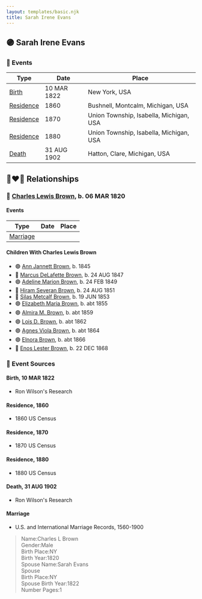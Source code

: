 ```yaml
---
layout: templates/basic.njk
title: Sarah Irene Evans
---
```

## 🟣 Sarah Irene Evans

### 📆 Events

Type | Date | Place
------ | ------ | ------
[Birth](#event-e33d38b9-734e-4230-b39a-c73f2c776bbc) | 10 MAR 1822 | New York, USA
[Residence](#event-797c4626-b236-4893-b931-aba1c056b760) | 1860 | Bushnell, Montcalm, Michigan, USA
[Residence](#event-f5859474-f495-4132-885c-d3bed3b08c7c) | 1870 | Union Township, Isabella, Michigan, USA
[Residence](#event-f3bf1a29-0f2b-4814-9389-0a8ffc558247) | 1880 | Union Township, Isabella, Michigan, USA
[Death](#event-c72eb663-4eb1-4e22-b563-a272e2baab8c) | 31 AUG 1902 | Hatton, Clare, Michigan, USA

## 👩‍❤️‍👨 Relationships

### 🔵 [Charles Lewis Brown](/people/7/70538697), b. 06 MAR 1820

#### Events

Type | Date | Place
------ | ------ | ------
[Marriage](#event-4913ecb8-1e8a-4e03-ab48-d7f985d3bb80) |  |
#### Children With Charles Lewis Brown
* 🟣 [Ann Jannett Brown](/people/2/25015094), b. 1845
* 🔵 [Marcus DeLafette Brown](/people/2/29740424), b. 24 AUG 1847
* 🟣 [Adeline Marion Brown](/people/3/37233677), b. 24 FEB 1849
* 🔵 [Hiram Severan Brown](/people/3/38517880), b. 24 AUG 1851
* 🔵 [Silas Metcalf Brown](/people/4/4863792), b. 19 JUN 1853
* 🟣 [Elizabeth Maria Brown](/people/2/23463647), b. abt 1855
* 🟣 [Almira M. Brown](/people/9/94983272), b. abt 1859
* 🟣 [Lois D. Brown](/people/2/28589166), b. abt 1862
* 🟣 [Agnes Viola Brown](/people/1/12576553), b. abt 1864
* 🟣 [Elnora Brown](/people/9/92661304), b. abt 1866
* 🔵 [Enos Lester Brown](/people/8/88491302), b. 22 DEC 1868
### 📰 Event Sources

#### <a id="event-e33d38b9-734e-4230-b39a-c73f2c776bbc"></a> Birth, 10 MAR 1822
* Ron Wilson's Research

#### <a id="event-797c4626-b236-4893-b931-aba1c056b760"></a> Residence, 1860
* 1860 US Census

#### <a id="event-f5859474-f495-4132-885c-d3bed3b08c7c"></a> Residence, 1870
* 1870 US Census

#### <a id="event-f3bf1a29-0f2b-4814-9389-0a8ffc558247"></a> Residence, 1880
* 1880 US Census

#### <a id="event-c72eb663-4eb1-4e22-b563-a272e2baab8c"></a> Death, 31 AUG 1902
* Ron Wilson's Research
#### <a id="event-4913ecb8-1e8a-4e03-ab48-d7f985d3bb80"></a> Marriage
* U.S. and International Marriage Records, 1560-1900
>   
  > Name:Charles L Brown  
  > Gender:Male  
  > Birth Place:NY  
  > Birth Year:1820  
  > Spouse Name:Sarah Evans  
  > Spouse  
  > Birth Place:NY  
  > Spouse Birth Year:1822  
  > Number Pages:1
